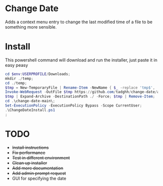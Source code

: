 # Change Date

Adds a context menu entry to change the last modified time of a file to be something more sensible.

# Install

This powershell command will download and run the installer, just paste it in easy peasy

```powershell
cd $env:USERPROFILE/Downloads;
mkdir ./temp;
cd ./temp;
$tmp = New-TemporaryFile | Rename-Item -NewName { $_ -replace 'tmp$', 'zip' } –PassThru;
Invoke-WebRequest -OutFile $tmp https://github.com/tadghh/change-date/archive/main.zip;
$tmp | Expand-Archive -DestinationPath ./ -Force; $tmp | Remove-Item;
cd .\change-date-main\;
Set-ExecutionPolicy -ExecutionPolicy Bypass -Scope CurrentUser;
.\ChangeDateInstall.ps1
;
```

# TODO

- ~~Install instructions~~
- ~~Fix performance~~
- ~~Test in different environment~~
- ~~Clean up installer~~
- ~~Add more documentation~~
- ~~Add admin prompt request~~
- GUI for specifying the date
